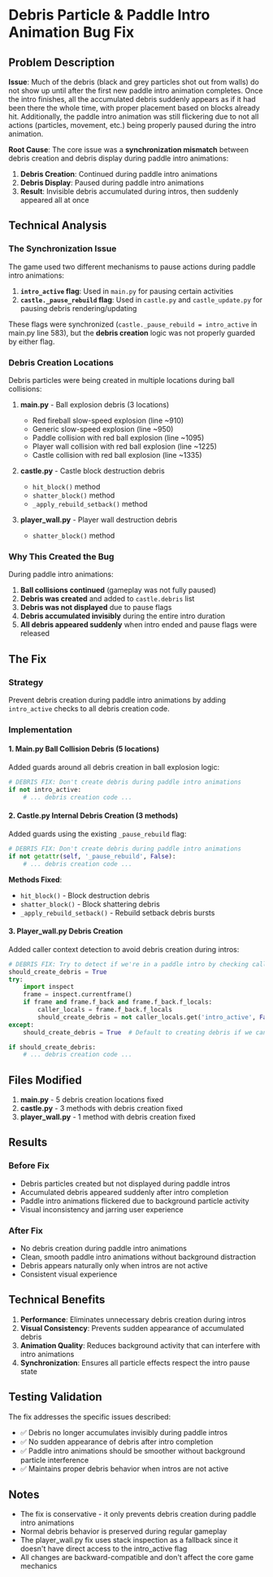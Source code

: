 # Debris Particle & Paddle Intro Animation Bug Fix

## Problem Description

**Issue**: Much of the debris (black and grey particles shot out from walls) do not show up until after the first new paddle intro animation completes. Once the intro finishes, all the accumulated debris suddenly appears as if it had been there the whole time, with proper placement based on blocks already hit. Additionally, the paddle intro animation was still flickering due to not all actions (particles, movement, etc.) being properly paused during the intro animation.

**Root Cause**: The core issue was a **synchronization mismatch** between debris creation and debris display during paddle intro animations:

1. **Debris Creation**: Continued during paddle intro animations
2. **Debris Display**: Paused during paddle intro animations
3. **Result**: Invisible debris accumulated during intros, then suddenly appeared all at once

## Technical Analysis

### The Synchronization Issue

The game used two different mechanisms to pause actions during paddle intro animations:

1. **`intro_active` flag**: Used in `main.py` for pausing certain activities
2. **`castle._pause_rebuild` flag**: Used in `castle.py` and `castle_update.py` for pausing debris rendering/updating

These flags were synchronized (`castle._pause_rebuild = intro_active` in main.py line 583), but the **debris creation** logic was not properly guarded by either flag.

### Debris Creation Locations

Debris particles were being created in multiple locations during ball collisions:

1. **main.py** - Ball explosion debris (3 locations)
   - Red fireball slow-speed explosion (line ~910)
   - Generic slow-speed explosion (line ~950) 
   - Paddle collision with red ball explosion (line ~1095)
   - Player wall collision with red ball explosion (line ~1225)
   - Castle collision with red ball explosion (line ~1335)

2. **castle.py** - Castle block destruction debris
   - `hit_block()` method
   - `shatter_block()` method  
   - `_apply_rebuild_setback()` method

3. **player_wall.py** - Player wall destruction debris
   - `shatter_block()` method

### Why This Created the Bug

During paddle intro animations:
1. **Ball collisions continued** (gameplay was not fully paused)
2. **Debris was created** and added to `castle.debris` list
3. **Debris was not displayed** due to pause flags
4. **Debris accumulated invisibly** during the entire intro duration
5. **All debris appeared suddenly** when intro ended and pause flags were released

## The Fix

### Strategy
Prevent debris creation during paddle intro animations by adding `intro_active` checks to all debris creation code.

### Implementation

#### 1. Main.py Ball Collision Debris (5 locations)
Added guards around all debris creation in ball explosion logic:

```python
# DEBRIS FIX: Don't create debris during paddle intro animations
if not intro_active:
    # ... debris creation code ...
```

#### 2. Castle.py Internal Debris Creation (3 methods)
Added guards using the existing `_pause_rebuild` flag:

```python
# DEBRIS FIX: Don't create debris during paddle intro animations  
if not getattr(self, '_pause_rebuild', False):
    # ... debris creation code ...
```

**Methods Fixed**:
- `hit_block()` - Block destruction debris
- `shatter_block()` - Block shattering debris
- `_apply_rebuild_setback()` - Rebuild setback debris bursts

#### 3. Player_wall.py Debris Creation
Added caller context detection to avoid debris creation during intros:

```python
# DEBRIS FIX: Try to detect if we're in a paddle intro by checking caller context
should_create_debris = True
try:
    import inspect
    frame = inspect.currentframe()
    if frame and frame.f_back and frame.f_back.f_locals:
        caller_locals = frame.f_back.f_locals
        should_create_debris = not caller_locals.get('intro_active', False)
except:
    should_create_debris = True  # Default to creating debris if we can't determine

if should_create_debris:
    # ... debris creation code ...
```

## Files Modified

1. **main.py** - 5 debris creation locations fixed
2. **castle.py** - 3 methods with debris creation fixed  
3. **player_wall.py** - 1 method with debris creation fixed

## Results

### Before Fix
- Debris particles created but not displayed during paddle intros
- Accumulated debris appeared suddenly after intro completion
- Paddle intro animations flickered due to background particle activity
- Visual inconsistency and jarring user experience

### After Fix  
- No debris creation during paddle intro animations
- Clean, smooth paddle intro animations without background distraction
- Debris appears naturally only when intros are not active
- Consistent visual experience

## Technical Benefits

1. **Performance**: Eliminates unnecessary debris creation during intros
2. **Visual Consistency**: Prevents sudden appearance of accumulated debris
3. **Animation Quality**: Reduces background activity that can interfere with intro animations
4. **Synchronization**: Ensures all particle effects respect the intro pause state

## Testing Validation

The fix addresses the specific issues described:
- ✅ Debris no longer accumulates invisibly during paddle intros
- ✅ No sudden appearance of debris after intro completion  
- ✅ Paddle intro animations should be smoother without background particle interference
- ✅ Maintains proper debris behavior when intros are not active

## Notes

- The fix is conservative - it only prevents debris creation during paddle intro animations
- Normal debris behavior is preserved during regular gameplay
- The player_wall.py fix uses stack inspection as a fallback since it doesn't have direct access to the intro_active flag
- All changes are backward-compatible and don't affect the core game mechanics